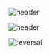 



![header](https://capsule-render.vercel.app/api?type=rect&color=gradient&height=200&section=header&text=Bon%20Jae&fontAlignY=70&fontAlign=80&animation=fadeIn&fontSize=60)


![header](https://capsule-render.vercel.app/api?text=Hello%World!&fontSize=20&rotate=-30)


![reversal](https://capsule-render.vercel.app/api?type=rect&text=RECT&fontAlign=30&fontSize=30&desc=Use%20theme&descAlign=60&descAlignY=50&theme=radical)
